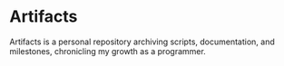# Artifacts
Artifacts is a personal repository archiving scripts, documentation, and milestones, chronicling my growth as a programmer.
